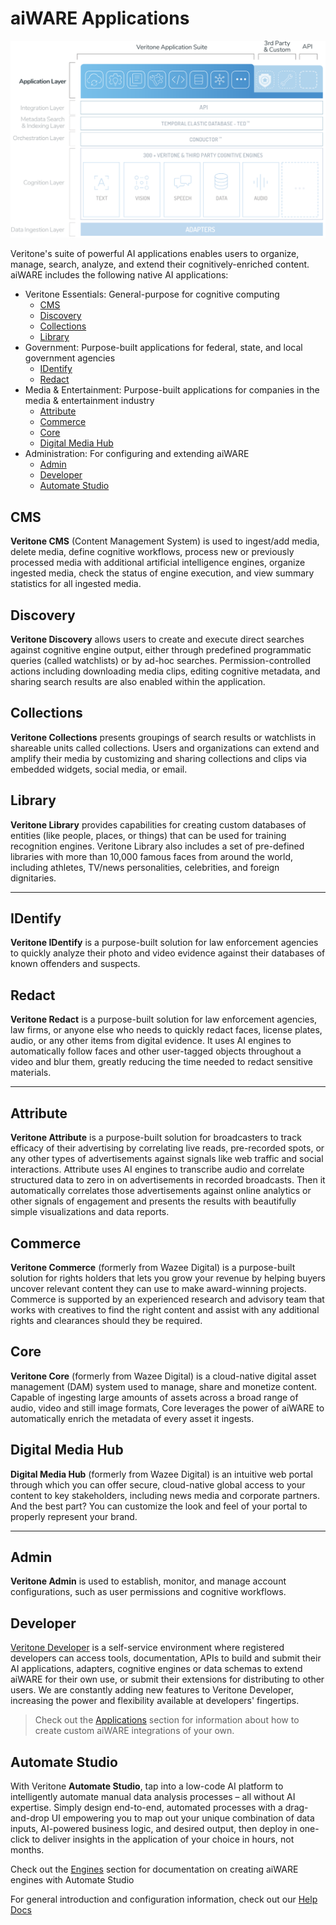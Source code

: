 # aiWARE Applications

![Apps](stack-applications.svg)

Veritone's suite of powerful AI applications enables users to organize, manage, search, analyze, and extend their cognitively-enriched content.
aiWARE includes the following native AI applications:

- Veritone Essentials: General-purpose for cognitive computing
  - [CMS](#cms)
  - [Discovery](#discovery)
  - [Collections](#collections)
  - [Library](#library)
- Government: Purpose-built applications for federal, state, and local government agencies
  - [IDentify](#identify)
  - [Redact](#redact)
- Media & Entertainment: Purpose-built applications for companies in the media & entertainment industry
  - [Attribute](#attribute)
  - [Commerce](#commerce)
  - [Core](#core)
  - [Digital Media Hub](#digital-media-hub)
- Administration: For configuring and extending aiWARE
  - [Admin](#admin)
  - [Developer](#developer)
  - [Automate Studio](#automate-studio)

## CMS

**Veritone CMS** (Content Management System) is used to ingest/add media, delete media, define cognitive workflows, process new or previously processed media with additional artificial intelligence engines, organize ingested media, check the status of engine execution, and view summary statistics for all ingested media.

## Discovery

**Veritone Discovery** allows users to create and execute direct searches against cognitive engine output, either through predefined programmatic queries (called watchlists) or by ad-hoc searches.
Permission-controlled actions including downloading media clips, editing cognitive metadata, and sharing search results are also enabled within the application.

## Collections

**Veritone Collections** presents groupings of search results or watchlists in shareable units called collections.
Users and organizations can extend and amplify their media by customizing and sharing collections and clips via embedded widgets, social media, or email.

## Library

**Veritone Library** provides capabilities for creating custom databases of entities (like people, places, or things) that can be used for training recognition engines.
Veritone Library also includes a set of pre-defined libraries with more than 10,000 famous faces from around the world, including athletes, TV/news personalities, celebrities, and foreign dignitaries.

---

## IDentify

**Veritone IDentify** is a purpose-built solution for law enforcement agencies to quickly analyze their photo and video evidence against their databases of known offenders and suspects.

## Redact

**Veritone Redact** is a purpose-built solution for law enforcement agencies, law firms, or anyone else who needs to quickly redact faces, license plates, audio, or any other items from digital evidence.
It uses AI engines to automatically follow faces and other user-tagged objects throughout a video and blur them, greatly reducing the time needed to redact sensitive materials.

---

## Attribute

**Veritone Attribute** is a purpose-built solution for broadcasters to track efficacy of their advertising by correlating live reads, pre-recorded spots, or any other types of advertisements against signals like web traffic and social interactions.
Attribute uses AI engines to transcribe audio and correlate structured data to zero in on advertisements in recorded broadcasts.
Then it automatically correlates those advertisements against online analytics or other signals of engagement and presents the results with beautifully simple visualizations and data reports.

## Commerce

**Veritone Commerce** (formerly from Wazee Digital) is a purpose-built solution for rights holders that lets you grow your revenue by helping buyers uncover relevant content they can use to make award-winning projects.
Commerce is supported by an experienced research and advisory team that works with creatives to find the right content and assist with any additional rights and clearances should they be required.

## Core

**Veritone Core** (formerly from Wazee Digital) is a cloud-native digital asset management (DAM) system used to manage, share and monetize content.
Capable of ingesting large amounts of assets across a broad range of audio, video and still image formats, Core leverages the power of aiWARE to automatically enrich the metadata of every asset it ingests.

## Digital Media Hub

**Digital Media Hub** (formerly from Wazee Digital) is an intuitive web portal through which you can offer secure, cloud-native global access to your content to key stakeholders, including news media and corporate partners.
And the best part? You can customize the look and feel of your portal to properly represent your brand.

---

## Admin

**Veritone Admin** is used to establish, monitor, and manage account configurations, such as user permissions and cognitive workflows.

## Developer

[Veritone Developer](/developer/) is a self-service environment where registered developers can access tools,
documentation, APIs to build and submit their AI applications, adapters, cognitive engines or data schemas to extend aiWARE for their own use, or submit their extensions for distributing to other users.
We are constantly adding new features to Veritone Developer, increasing the power and flexibility available at developers' fingertips.

> Check out the [Applications](../developer/applications/) section for information about how to create custom aiWARE integrations of your own.

## Automate Studio

With Veritone **Automate Studio**, tap into a low-code AI platform to intelligently automate manual data analysis processes – all without AI expertise.
Simply design end-to-end, automated processes with a drag-and-drop UI empowering you to map out your unique combination of data inputs, AI-powered business logic, and desired output, then deploy in one-click to deliver insights in the application of your choice in hours, not months.

Check out the [Engines](../developer/engines) section for documentation on creating aiWARE engines with Automate Studio

For general introduction and configuration information, check out our [Help Docs](https://app.intercom.io/a/apps/ixc2n84g/articles/articles/3193488/show)
